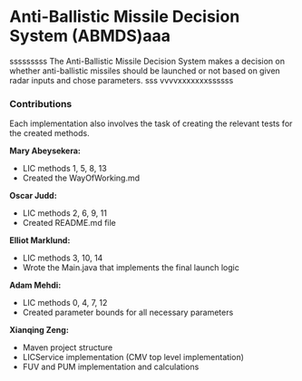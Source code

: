 # Anti-Ballistic Missile Decision System (ABMDS)aaa
sssssssss
The Anti-Ballistic Missile Decision System makes a decision on whether anti-ballistic missiles should be launched or not based on given radar inputs and chose parameters.
sss
vvvvxxxxxxxssssss
### Contributions

Each implementation also involves the task of creating the relevant tests for the created methods.

**Mary Abeysekera:**
- LIC methods 1, 5, 8, 13
- Created the WayOfWorking.md

**Oscar Judd:**
- LIC methods 2, 6, 9, 11
- Created README.md file

**Elliot Marklund:** 
- LIC methods 3, 10, 14
- Wrote the Main.java that implements the final launch logic

**Adam Mehdi:** 
- LIC methods 0, 4, 7, 12
- Created parameter bounds for all necessary parameters

**Xianqing Zeng:** 
- Maven project structure
- LICService implementation (CMV top level implementation)
- FUV and PUM implementation and calculations
